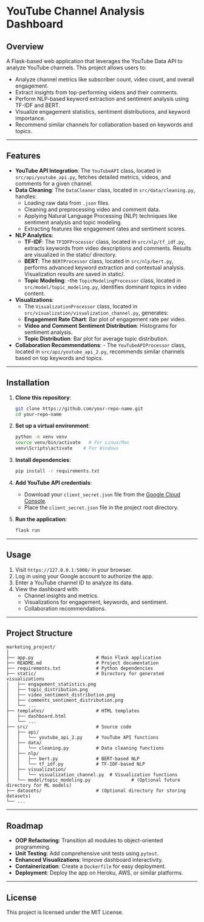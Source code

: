 # YouTube Channel Analysis Dashboard

## Overview
A Flask-based web application that leverages the YouTube Data API to analyze YouTube channels. This project allows users to:
- Analyze channel metrics like subscriber count, video count, and overall engagement.
- Extract insights from top-performing videos and their comments.
- Perform NLP-based keyword extraction and sentiment analysis using TF-IDF and BERT.
- Visualize engagement statistics, sentiment distributions, and keyword importance.
- Recommend similar channels for collaboration based on keywords and topics.

---

## Features
- **YouTube API Integration**: The `YouTubeAPI` class, located in `src/api/youtube_api.py`, fetches detailed metrics, videos, and comments for a given channel.
- **Data Cleaning**: The `DataCleaner` class, located in `src/data/cleaning.py`, handles:
  - Loading raw data from `.json` files.
  - Cleaning and preprocessing video and comment data.
  - Applying Natural Language Processing (NLP) techniques like sentiment analysis and topic modeling.
  - Extracting features like engagement rates and sentiment scores.
- **NLP Analytics**:
  - **TF-IDF**: The `TFIDFProcessor` class, located in `src/nlp/tf_idf.py`, extracts keywords from video descriptions and comments. Results are visualized in the static/ directory.
  - **BERT**:  The `BERTProcessor` class, located in `src/nlp/bert.py`, performs advanced keyword extraction and contextual analysis. Visualization results are saved in static/.
  - **Topic Modeling**: -the `TopicModelingProcessor` class, located in `src/model/topic_modeling.py`, identifies dominant topics in video content.
- **Visualizations**:
  - The `VisualizationProcessor` class, located in `src/visualization/visualization_channel.py`, generates:
  - **Engagement Rate Chart**: Bar plot of engagement rate per video.
  - **Video and Comment Sentiment Distribution**: Histograms for sentiment analysis.
  - **Topic Distribution**: Bar plot for average topic distribution.
- **Collaboration Recommendations**: - The `YouTubeAPIProcessor` class, located in `src/api/youtube_api_2.py`, recommends similar channels based on top keywords and topics.

---

## Installation

1. **Clone this repository**:
   ```bash
   git clone https://github.com/your-repo-name.git
   cd your-repo-name
   ```

2. **Set up a virtual environment**:
   ```bash
   python -m venv venv
   source venv/bin/activate   # For Linux/Mac
   venv\Scripts\activate    # For Windows
   ```

3. **Install dependencies**:
   ```bash
   pip install -r requirements.txt
   ```

4. **Add YouTube API credentials**:
   - Download your `client_secret.json` file from the [Google Cloud Console](https://console.cloud.google.com/).
   - Place the `client_secret.json` file in the project root directory.

5. **Run the application**:
   ```bash
   flask run
   ```

---

## Usage
1. Visit `https://127.0.0.1:5000/` in your browser.
2. Log in using your Google account to authorize the app.
3. Enter a YouTube channel ID to analyze its data.
4. View the dashboard with:
   - Channel insights and metrics.
   - Visualizations for engagement, keywords, and sentiment.
   - Collaboration recommendations.

---

## Project Structure
```plaintext
marketing_project/
│
├── app.py                       # Main Flask application
├── README.md                    # Project documentation
├── requirements.txt             # Python dependencies
├── static/                      # Directory for generated visualizations
│   ├── engagement_statistics.png
│   ├── topic_distribution.png
│   ├── video_sentiment_distribution.png
│   ├── comments_sentiment_distribution.png
│   └── ...
├── templates/                   # HTML templates
│   ├── dashboard.html
│   └── ...
├── src/                         # Source code
│   ├── api/
│   │   └── youtube_api_2.py     # YouTube API functions
│   ├── data/
│   │   └── cleaning.py          # Data cleaning functions
│   ├── nlp/
│   │   ├── bert.py              # BERT-based NLP
│   │   └── tf_idf.py            # TF-IDF-based NLP
│   ├── visualization/
│   │   └── visualization_channel.py  # Visualization functions
│   └── model/topic_modeling.py               # (Optional future directory for ML models)
├── datasets/                    # (Optional directory for storing datasets)
└── ...
```

---

## Roadmap
- **OOP Refactoring**: Transition all modules to object-oriented programming.
- **Unit Testing**: Add comprehensive unit tests using `pytest`.
- **Enhanced Visualizations**: Improve dashboard interactivity.
- **Containerization**: Create a `Dockerfile` for easy deployment.
- **Deployment**: Deploy the app on Heroku, AWS, or similar platforms.

---

## License
This project is licensed under the MIT License.

